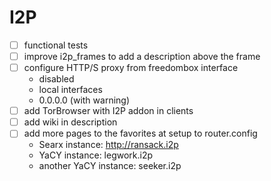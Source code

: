 # I2P
 
 - [ ] functional tests
 - [ ] improve i2p_frames to add a description above the frame
 - [ ] configure HTTP/S proxy from freedombox interface
   + disabled
   + local interfaces
   + 0.0.0.0 (with warning)
 - [ ] add TorBrowser with I2P addon in clients
 - [ ] add wiki in description
 - [ ] add more pages to the favorites at setup to router.config
    - Searx instance: http://ransack.i2p
    - YaCY instance: legwork.i2p
    - another YaCY instance: seeker.i2p
